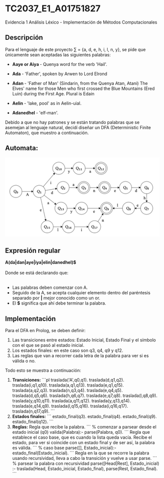 # TC2037_E1_A01751827
Evidencia 1 Análisis Léxico - Implementación de Métodos Computacionales
<h2>Descripción</h2>
Para el lenguaje de este proyecto ∑ = {a, d, e, h, i, l, n, y}, se pide que únicamente sean aceptadas las siguientes palabras:

- <strong> Aaye or Aiya  </strong> - Quenya word for the verb 'Hail'.

- <strong> Ada </strong> - 'Father', spoken by Arwen to Lord Elrond

- <strong> Adan </strong> - 'Father of Man' (Sindarin, from the Quenya Atan, Atani) The Elves' name for those Men who first crossed the Blue Mountains (Ered Luin) during the First Age. Plural is Edain

- <strong> Aelin </strong> - 'lake, pool' as in Aelin-uial.

- <strong> Adanedhel </strong> - 'elf-man'.


Debido a que no hay patrones y se están tratando palabras que se asemejan al lenguaje natural, decidí diseñar un DFA (Deterministic Finite Automaton), que muestro a continuación. 

<h2>Automata:</h2>
<img src="https://github.com/XimePerezEscalante/TC2037_E1_A01751827/blob/main/Automata_A01751827.png?raw=true" alt="automata">

<h2>Expresión regular</h2>
<strong> A(da|dan|aye|iya|elin|danedhel)$ </strong>
<br>
<br>
Donde se está declarando que:
<br>
<br>
<ul>
  <li>Las palabras deben comenzar con A.</li>
  <li>Seguido de la A, se acepta cualquier elemento dentro del paréntesis separado por <strong>|</strong> mejor conocido como un or.</li>
  <li>El <strong>$</strong> significa que ahí debe terminar la palabra.</li>
</ul>
<h2>Implementación</h2>
Para el DFA en Prolog, se deben definir:
<ol>
  <li>
    Las transiciones entre estados: Estado Inicial, Estado Final y el símbolo con el que se pasó al estado inicial.
  </li>
  <li>
    Los estados finales: en este caso son q3, q4, q9 y q12.
  </li>
  <li>
    Las reglas que van a recorrer cada letra de la palabra para ver si es válida o no.
  </li>
</ol>

Todo esto se muestra a continuación:
<br>
<ol>
 <li>
<strong> Transiciones: </strong>
```pl
traslada('A',q0,q1).
traslada(d,q1,q2).
traslada(i,q1,q10).
traslada(a,q1,q13).
traslada(e,q1,q15).
traslada(a,q2,q3).
traslada(n,q3,q4).
traslada(e,q4,q5).
traslada(d,q5,q6).
traslada(h,q6,q7).
traslada(e,q7,q8).
traslada(l,q8,q9).
traslada(y,q10,q11).
traslada(a,q11,q12).
traslada(y,q13,q14).
traslada(e,q14,q9).
traslada(l,q15,q16).
traslada(i,q16,q17).
traslada(n,q17,q9).
```
</li> 
<li>
  <strong>Estados finales:</strong>
  ```
  estado_final(q3).
estado_final(q4).
estado_final(q9).
estado_final(q12).
  ```
</li>
  <li>
    <strong>Reglas:</strong>
    Regla que recibe la palabra.
    ```
    % comenzar a parsear desde el estado inicial (q0)
valida(Palabra):-
    parse(Palabra, q0).
```
Regla que establece el caso base, que es cuando la lista queda vacía. Recibe el estado, para ver si coincide con un estado final y de ser así, la palabra es válida.
```
% caso base
parse([], Estado_inicial):-
    estado_final(Estado_inicial).
```
Regla en la que se recorre la palabra usando recursividad, lleva a cabo la transición y vuelve a usar parse.
```
% parsear la palabra con recursividad
parse([Head|Rest], Estado_inicial) :-
    traslada(Head, Estado_inicial, Estado_final),
    parse(Rest, Estado_final).
```




  </li>
</ol>
